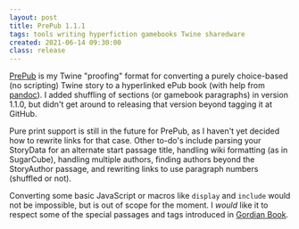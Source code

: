 ```yaml
---
layout: post
title: PrePub 1.1.1
tags: tools writing hyperfiction gamebooks Twine sharedware
created: 2021-06-14 09:30:00
class: release
---
```

[PrePub](/tools/scree/prepub/) is my Twine "proofing" format for converting a purely choice-based (no scripting) Twine story to a hyperlinked ePub book (with help from [pandoc](http://pandoc.org)).  I added shuffling of sections (or gamebook paragraphs) in version 1.1.0, but didn't get around to releasing that version beyond tagging it at GitHub.

Pure print support is still in the future for PrePub, as I haven't yet decided how to rewrite links for that case.  Other to-do's include parsing your StoryData for an alternate start passage title, handling wiki formatting (as in SugarCube), handling multiple authors, finding authors beyond the StoryAuthor passage, and rewriting links to use paragraph numbers (shuffled or not).

Converting some basic JavaScript or macros like `display` and `include` would not be impossible, but is out of scope for the moment.  I *would* like it to respect some of the special passages and tags introduced in [Gordian Book](https://gordianbook.art).




